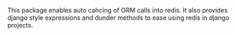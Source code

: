 This package enables auto cahcing of ORM calls into redis. It also provides
django style expressions and dunder methods to ease using redis in django
projects.

